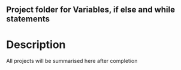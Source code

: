 ## Project folder for Variables, if else and while statements
# Description
All projects will be summarised here after completion
